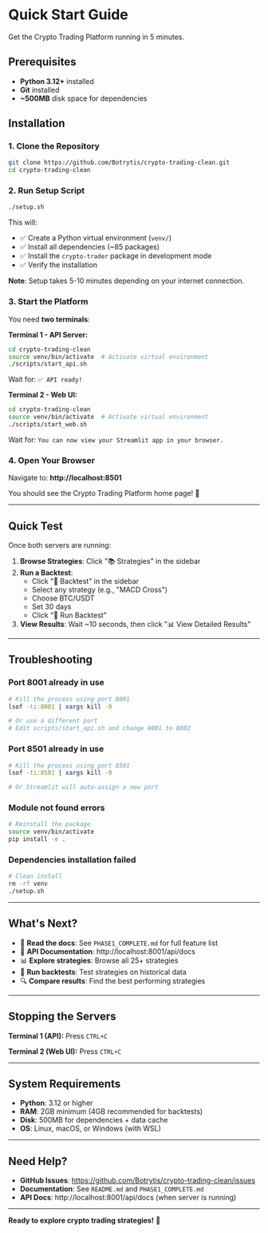 # Quick Start Guide

Get the Crypto Trading Platform running in 5 minutes.

## Prerequisites

- **Python 3.12+** installed
- **Git** installed
- **~500MB** disk space for dependencies

## Installation

### 1. Clone the Repository

```bash
git clone https://github.com/Botrytis/crypto-trading-clean.git
cd crypto-trading-clean
```

### 2. Run Setup Script

```bash
./setup.sh
```

This will:
- ✅ Create a Python virtual environment (`venv/`)
- ✅ Install all dependencies (~85 packages)
- ✅ Install the `crypto-trader` package in development mode
- ✅ Verify the installation

**Note**: Setup takes 5-10 minutes depending on your internet connection.

### 3. Start the Platform

You need **two terminals**:

**Terminal 1 - API Server:**
```bash
cd crypto-trading-clean
source venv/bin/activate  # Activate virtual environment
./scripts/start_api.sh
```

Wait for: `✅ API ready!`

**Terminal 2 - Web UI:**
```bash
cd crypto-trading-clean
source venv/bin/activate  # Activate virtual environment
./scripts/start_web.sh
```

Wait for: `You can now view your Streamlit app in your browser.`

### 4. Open Your Browser

Navigate to: **http://localhost:8501**

You should see the Crypto Trading Platform home page! 🎉

---

## Quick Test

Once both servers are running:

1. **Browse Strategies**: Click "📚 Strategies" in the sidebar
2. **Run a Backtest**:
   - Click "🧪 Backtest" in the sidebar
   - Select any strategy (e.g., "MACD Cross")
   - Choose BTC/USDT
   - Set 30 days
   - Click "🚀 Run Backtest"
3. **View Results**: Wait ~10 seconds, then click "📊 View Detailed Results"

---

## Troubleshooting

### Port 8001 already in use

```bash
# Kill the process using port 8001
lsof -ti:8001 | xargs kill -9

# Or use a different port
# Edit scripts/start_api.sh and change 8001 to 8002
```

### Port 8501 already in use

```bash
# Kill the process using port 8501
lsof -ti:8501 | xargs kill -9

# Or Streamlit will auto-assign a new port
```

### Module not found errors

```bash
# Reinstall the package
source venv/bin/activate
pip install -e .
```

### Dependencies installation failed

```bash
# Clean install
rm -rf venv
./setup.sh
```

---

## What's Next?

- 📖 **Read the docs**: See `PHASE1_COMPLETE.md` for full feature list
- 🔧 **API Documentation**: http://localhost:8001/api/docs
- 📊 **Explore strategies**: Browse all 25+ strategies
- 🧪 **Run backtests**: Test strategies on historical data
- 🔍 **Compare results**: Find the best performing strategies

---

## Stopping the Servers

**Terminal 1 (API):** Press `CTRL+C`

**Terminal 2 (Web UI):** Press `CTRL+C`

---

## System Requirements

- **Python**: 3.12 or higher
- **RAM**: 2GB minimum (4GB recommended for backtests)
- **Disk**: 500MB for dependencies + data cache
- **OS**: Linux, macOS, or Windows (with WSL)

---

## Need Help?

- **GitHub Issues**: https://github.com/Botrytis/crypto-trading-clean/issues
- **Documentation**: See `README.md` and `PHASE1_COMPLETE.md`
- **API Docs**: http://localhost:8001/api/docs (when server is running)

---

**Ready to explore crypto trading strategies!** 🚀
